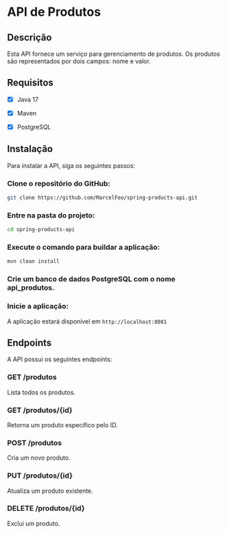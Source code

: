 # API de Produtos

## Descrição

Esta API fornece um serviço para gerenciamento de produtos. Os produtos são representados por dois campos: nome e valor.

## Requisitos

- [x] Java 17

- [x] Maven

- [x] PostgreSQL

## Instalação

Para instalar a API, siga os seguintes passos:

### Clone o repositório do GitHub:
```bash
git clone https://github.com/MarcelFeo/spring-products-api.git
```

### Entre na pasta do projeto:
```bash
cd spring-products-api
```

### Execute o comando para buildar a aplicação:
```bash
mvn clean install
```

### Crie um banco de dados PostgreSQL com o nome api_produtos.

### Inicie a aplicação:
A aplicação estará disponível em ```http://localhost:8081```

## Endpoints

A API possui os seguintes endpoints:

### GET /produtos
Lista todos os produtos.

### GET /produtos/{id}
Retorna um produto específico pelo ID.

### POST /produtos
Cria um novo produto.

### PUT /produtos/{id}
Atualiza um produto existente.

### DELETE /produtos/{id}
Exclui um produto.
